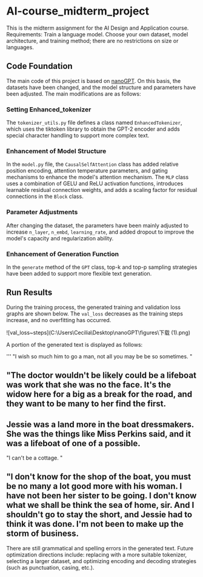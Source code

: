 # AI-course_midterm_project

This is the midterm assignment for the AI Design and Application course. Requirements: Train a language model. Choose your own dataset, model architecture, and training method; there are no restrictions on size or languages.

## Code Foundation

The main code of this project is based on [nanoGPT](https://github.com/karpathy/nanoGPT). On this basis, the datasets have been changed, and the model structure and parameters have been adjusted. The main modifications are as follows:

### Setting Enhanced_tokenizer

The `tokenizer_utils.py` file defines a class named `EnhancedTokenizer`, which uses the tiktoken library to obtain the GPT-2 encoder and adds special character handling to support more complex text.

### Enhancement of Model Structure

In the `model.py` file, the `CausalSelfAttention` class has added relative position encoding, attention temperature parameters, and gating mechanisms to enhance the model's attention mechanism. The `MLP` class uses a combination of GELU and ReLU activation functions, introduces learnable residual connection weights, and adds a scaling factor for residual connections in the `Block` class.

### Parameter Adjustments

After changing the dataset, the parameters have been mainly adjusted to increase `n_layer`, `n_embd`, `learning_rate`, and added dropout to improve the model's capacity and regularization ability.

### Enhancement of Generation Function

In the `generate` method of the `GPT` class, top-k and top-p sampling strategies have been added to support more flexible text generation.

## Run Results

During the training process, the generated training and validation loss graphs are shown below. The `val_loss` decreases as the training steps increase, and no overfitting has occurred.

![val_loss~steps](C:\Users\Cecilia\Desktop\nanoGPT\figures\下载 (1).png)

A portion of the generated text is displayed as follows:


'''
"I wish so much him to go a man, not all you may be be so sometimes.  "

"The doctor wouldn't be likely could be a lifeboat was work that she was no
the face.  It's the widow here for a big as a break for the road, and they
want to be many to her find the first.
---------------
Jessie was a land more in the boat dressmakers.  She was the things like
Miss Perkins said, and it was a lifeboat of one of a possible.
---------------
"I can't be a cottage.  "

"I don't know for the shop of the boat, you must be no many a lot good
more with his woman.  I have not been her sister to be going.  I don't
know what we shall be think the sea of home, sir.  And I shouldn't go to
stay the short, and Jessie had to think it was done.  I'm not been to make
up the storm of business.
---------------


There are still grammatical and spelling errors in the generated text. Future optimization directions include: replacing with a more suitable tokenizer, selecting a larger dataset, and optimizing encoding and decoding strategies (such as punctuation, casing, etc.).
